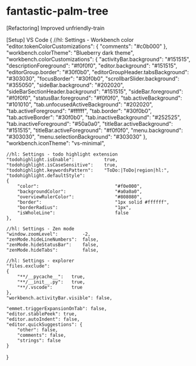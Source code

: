 # fantastic-palm-tree
[Refactoring] Improved unfriendly-train

[Setup] VS Code
{
    //hl: Settings - Workbench color
    "editor.tokenColorCustomizations": 
    {
        "comments":                       "#c0b000"
    },
    "workbench.colorTheme":                 "Blueberry dark theme",
    "workbench.colorCustomizations": 
    {
        "activityBar.background":           "#151515",
        "descriptionForeground":            "#f0f0f0",
        "editor.background":                "#151515",
        "editorGroup.border":               "#30f0b0",
        "editorGroupHeader.tabsBackground": "#303030",
        "focusBorder":                      "#30f0b0",
        "scrollbarSlider.background":       "#355050",
        "sideBar.background":               "#202020",
        "sideBarSectionHeader.background":  "#151515",
        "sideBar.foreground":               "#f0f0f0",
        "statusBar.foreground":             "#f0f0f0",
        "tab.activeBackground":             "#101010",
        "tab.unfocusedActiveBackground":    "#202020",
        "tab.activeForeground":             "#ffffff",
        "tab.border":                       "#30f0b0",
        "tab.activeBorder":                 "#30f0b0",
        "tab.inactiveBackground":           "#252525",
        "tab.inactiveForeground":           "#50a0a0",
        "titleBar.activeBackground":        "#151515",
        "titleBar.activeForeground":        "#f0f0f0",
        "menu.background":                  "#303030",
        "menu.selectionBackground":         "#303030"
    },
    "workbench.iconTheme":              "vs-minimal",

    //hl: Settings - todo highlight extension
    "todohighlight.isEnable":           true,
    "todohighlight.isCaseSensitive":    true,
    "todohighlight.keywordsPattern":    "ToDo:|ToDo|region|hl:",
    "todohighlight.defaultStyle": 
    {
        "color":                            "#f0e000",
        "backgroundColor":                  "#a0a0a0",
        "overviewRulerColor":               "#808080",
        "border":                           "1px solid #ffffff",
        "borderRadius":                     "1px",
        "isWholeLine":                      false
    },

    //hl: Settings - Zen mode
    "window.zoomLevel":         -2,
    "zenMode.hideLineNumbers":  false,
    "zenMode.hideStatusBar":    false,
    "zenMode.hideTabs":         false,

    //hl: Settings - explorer
    "files.exclude": 
    {
        "**/__pycache__":   true,
        "**/__init__.py":   true,
        "**/.vscode":       true
    },
    "workbench.activityBar.visible": false,

    "emmet.triggerExpansionOnTab": false,
    "editor.stablePeek": true,
    "editor.autoIndent": false,
    "editor.quickSuggestions": {
        "other": false,
        "comments": false,
        "strings": false
    }
}